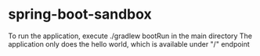 # spring-boot-sandbox

To run the application, execute ./gradlew bootRun in the main directory
The application only does the hello world, which is available under "/" endpoint
